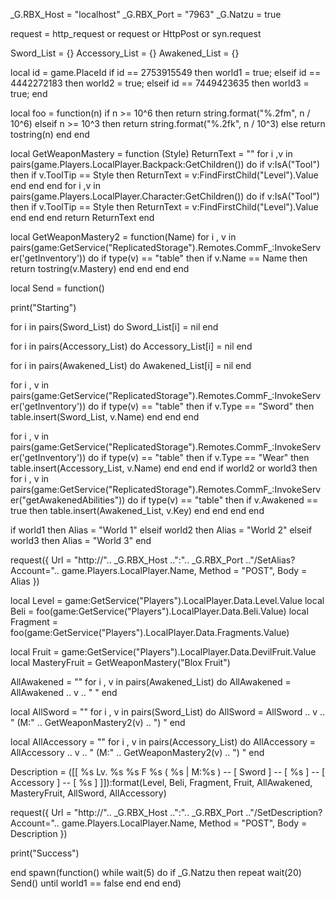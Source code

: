 _G.RBX_Host = "localhost"
_G.RBX_Port = "7963"
_G.Natzu = true

request = http_request or request or HttpPost or syn.request

Sword_List = {}
Accessory_List = {}
Awakened_List = {}


local id = game.PlaceId
if id == 2753915549 then world1 = true; elseif id == 4442272183 then world2 = true; elseif id == 7449423635 then world3 = true; 
    end

local foo = function(n)
   if n >= 10^6 then
       return string.format("%.2fm", n / 10^6)
   elseif n >= 10^3 then
       return string.format("%.2fk", n / 10^3)
   else
       return tostring(n)
   end
end

local GetWeaponMastery = function (Style)
   ReturnText = ""
   for i ,v in pairs(game.Players.LocalPlayer.Backpack:GetChildren()) do
      if v:IsA("Tool") then
         if v.ToolTip == Style then
            ReturnText = v:FindFirstChild("Level").Value
         end
      end
   end
   for i ,v in pairs(game.Players.LocalPlayer.Character:GetChildren()) do
      if v:IsA("Tool") then
         if v.ToolTip == Style then
            ReturnText = v:FindFirstChild("Level").Value
         end
      end
   end
   return ReturnText
end

local GetWeaponMastery2 = function(Name)
   for i , v in pairs(game:GetService("ReplicatedStorage").Remotes.CommF_:InvokeServer('getInventory')) do
      if type(v) == "table" then
         if v.Name == Name then
            return tostring(v.Mastery)
         end
      end
   end
end

local Send = function()

   print("Starting")

   for i in pairs(Sword_List) do
      Sword_List[i] = nil
   end

   for i in pairs(Accessory_List) do
      Accessory_List[i] = nil
   end

   for i in pairs(Awakened_List) do
      Awakened_List[i] = nil
   end

   for i , v in pairs(game:GetService("ReplicatedStorage").Remotes.CommF_:InvokeServer('getInventory')) do
      if type(v) == "table" then
         if v.Type == "Sword" then
            table.insert(Sword_List, v.Name)
         end
      end
   end
    
   for i , v in pairs(game:GetService("ReplicatedStorage").Remotes.CommF_:InvokeServer('getInventory')) do
      if type(v) == "table" then
         if v.Type == "Wear" then
            table.insert(Accessory_List, v.Name)
         end
      end
   end
if world2 or world3 then
   for i , v in pairs(game:GetService("ReplicatedStorage").Remotes.CommF_:InvokeServer("getAwakenedAbilities")) do
      if type(v) == "table" then
         if v.Awakened == true then
            table.insert(Awakened_List, v.Key)
         end
      end
   end
  end





   if world1 then
      Alias = "World 1"
   elseif world2 then
      Alias = "World 2"
   elseif world3 then
      Alias = "World 3"
   end
   
   request({
      Url = "http://".. _G.RBX_Host ..":".. _G.RBX_Port .."/SetAlias?Account=".. game.Players.LocalPlayer.Name,
      Method = "POST",
      Body = Alias
   })

   local Level = game:GetService("Players").LocalPlayer.Data.Level.Value
   local Beli = foo(game:GetService("Players").LocalPlayer.Data.Beli.Value)
   local Fragment = foo(game:GetService("Players").LocalPlayer.Data.Fragments.Value)

   local Fruit = game:GetService("Players").LocalPlayer.Data.DevilFruit.Value
   local MasteryFruit = GetWeaponMastery("Blox Fruit")

   AllAwakened = ""
   for i , v in pairs(Awakened_List) do
      AllAwakened = AllAwakened .. v .. " "
   end

   local AllSword = ""
   for i , v in pairs(Sword_List) do
      AllSword = AllSword .. v .. " (M:" .. GetWeaponMastery2(v) .. ") "
   end

   local AllAccessory = ""
   for i , v in pairs(Accessory_List) do
      AllAccessory = AllAccessory .. v .. " (M:" .. GetWeaponMastery2(v) .. ") "
   end

   Description = ([[
%s Lv. %s %s F
%s ( %s | M:%s )
-- [ Sword ] -- 
[ %s ]
-- [ Accessory ] --
[ %s ]
]]):format(Level, Beli, Fragment, Fruit, AllAwakened, MasteryFruit, AllSword, AllAccessory)

   request({
      Url = "http://".. _G.RBX_Host ..":".. _G.RBX_Port .."/SetDescription?Account=".. game.Players.LocalPlayer.Name,
      Method = "POST",
      Body = Description
   })

   print("Success")

end
spawn(function()
    while wait(5) do
        if _G.Natzu  then
repeat wait(20) 
Send()
until  world1 == false
        end
    end
end)
